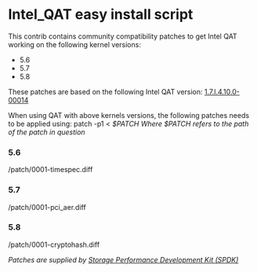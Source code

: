 # Intel_QAT easy install script

This contrib contains community compatibility patches to get Intel QAT working on the following kernel versions:
- 5.6
- 5.7
- 5.8

These patches are based on the following Intel QAT version:
[1.7.l.4.10.0-00014](https://01.org/sites/default/files/downloads/qat1.7.l.4.10.0-00014.tar.gz)

When using QAT with above kernels versions, the following patches needs to be applied using:
patch -p1 < _$PATCH_
_Where $PATCH refers to the path of the patch in question_

### 5.6
/patch/0001-timespec.diff

### 5.7
/patch/0001-pci_aer.diff

### 5.8
/patch/0001-cryptohash.diff


_Patches are supplied by [Storage Performance Development Kit (SPDK)](https://github.com/spdk/spdk)_


